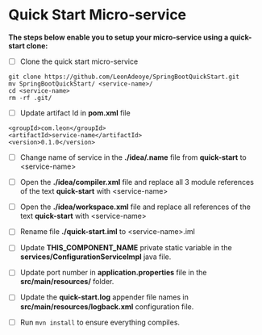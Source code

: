 # Quick Start Micro-service

**The steps below enable you to setup your micro-service using a quick-start clone:**

- [ ] Clone the quick start micro-service
```
git clone https://github.com/LeonAdeoye/SpringBootQuickStart.git
mv SpringBootQuickStart/ <service-name>/
cd <service-name>
rm -rf .git/
```

- [ ] Update artifact Id in **pom.xml** file
```
<groupId>com.leon</groupId>
<artifactId>service-name</artifactId>
<version>0.1.0</version>
```

- [ ] Change name of service in the **./idea/.name** file from **quick-start** to \<service-name>

- [ ] Open the **./idea/compiler.xml** file and replace all 3 module references of the text **quick-start** with \<service-name>

- [ ] Open the **./idea/workspace.xml** file and replace all references of the text **quick-start** with \<service-name>

- [ ] Rename file **./quick-start.iml** to \<service-name>.iml

- [ ] Update **THIS_COMPONENT_NAME** private static variable in the **services/ConfigurationServiceImpl** java file.

- [ ] Update port number in **application.properties** file in the **src/main/resources/** folder.

- [ ] Update the **quick-start.log** appender file names in **src/main/resources/logback.xml** configuration file.

- [ ] Run `mvn install` to ensure everything compiles.
